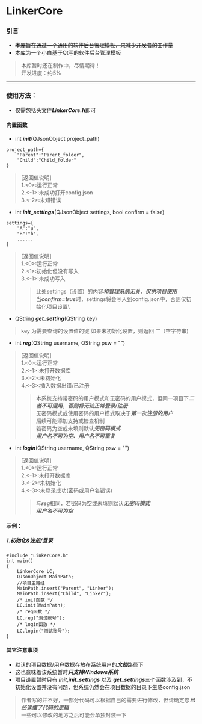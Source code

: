 # LinkerCore
### 引言

* ~~本库旨在通过一个通用的软件后台管理模板，来减少开发者的工作量~~
* 本库为一个小白基于Qt写的软件后台管理模板
> 本库暂时还在制作中，尽情期待！\
> 开发进度：约5%
  ***
### 使用方法：
 * 仅需包括头文件***LinkerCore.h***即可
  
#### 内置函数
* int ***init***(QJsonObject project_path)
```
project_path={
    "Parent":"Parent_folder",
    "Child":"Child_folder"
}
```
> [返回值说明]\
> 1.<0>:运行正常\
> 2.<-1>:未成功打开config.json\
> 3.<-2>:未知错误


* int ***init_settings***(QJsonObject settings, bool confirm = false)
```
settings={
    "A":"a",
    "B":"b",
    ......
}
```

> [返回值说明]\
>1.<0>:运行正常\
>2.<1>:初始化但没有写入\
>3.<-1>:未成功写入
>> 此处settings（设置）的内容***和管理系统无关***，***仅供项目使用***\
>> 当***confirm=true***时，settings将会写入到config.json中，否则仅初始化项目设置\

* QString ***get_setting***(QString key)
> key 为需要查询的设置值的键
> 如果未初始化设置，则返回 ""（空字符串)

* int ***reg***(QString username, QString psw = "")

>[返回值说明]\
>1.<0>:运行正常\
>2.<-1>:未打开数据库\
>3.<-2>:未初始化\
>4.<-3>:插入数据出错/已注册
>>本系统支持带密码的用户模式和无密码的用户模式，但同一项目下***二者不可混用***，***否则将无法正常登录/注册***\
>>无密码模式或使用密码的用户模式取决于***第一次注册的用户***\
>>后续可能添加支持或检查机制\
>>若密码为空或未填则默认***无密码模式***\
>>***用户名不可为空、用户名不可重复***

* int ***login***(QString username, QString psw = "")
>[返回值说明]\
>1.<0>:运行正常\
>2.<-1>:未打开数据库\
>3.<-2>:未初始化\
>4.<-3>:未登录成功(密码或用户名错误)
>>与***reg***相同，若密码为空或未填则默认***无密码模式***\
>>***用户名不可为空***

#### 示例：
##### 1.初始化&注册/登录
```
#include "LinkerCore.h"
int main()
{
    LinkerCore LC;
    QJsonObject MainPath;
    //项目主路经
	MainPath.insert("Parent", "Linker");
	MainPath.insert("Child", "Linker");
    /* init函数 */
    LC.init(MainPath);
    /* reg函数 */
    LC.reg("测试账号");
    /* login函数 */
    LC.login("测试账号");
}
```




#### 其它注意事项
* 默认的项目数据/用户数据存放在系统用户的***文档***路径下
* 这也意味着该系统暂时***只支持Windows系统***
* 项目设置暂时只有 ***init***,***init_settings*** 以及 ***get_settings***三个函数涉及到，不初始化设置并没有问题，但系统仍然会在项目数据的目录下生成config.json
  
>作者写的并不好，一部分代码可以根据自己的需要进行修改，但请确定您***已经读懂了代码的逻辑***\
>一些可以修改的地方之后可能会单独封装一下
